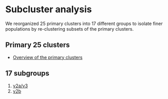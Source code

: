 # Subcluster analysis

We reorganized 25 primary clusters into 17 different groups to isolate finer populations by re-clustering subsets of the primary clusters.
<br/>

## Primary 25 clusters
* [Overview of the primary clusters](src)

## 17 subgroups
1. [v2a/v3](https://roy-lab.github.io/subcluster_analysis/v2a/ordered_clusterset_means.svg)
2. [v2b](https://roy-lab.github.io/subcluster_analysis/v2b/ordered_clusterset_means.svg)
<br/>
